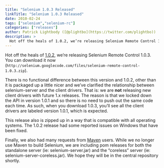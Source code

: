 ```yaml
---
title: "Selenium 1.0.3 Released"
linkTitle: "Selenium 1.0.3 Released"
date: 2010-02-24
tags: ["selenium","selenium-rc"]
categories: ["releases"]
author: Patrick Lightbody ([@plightbo](https://twitter.com/plightbo))
description: >
  Hot off the heals of 1.0.2, we’re releasing Selenium Remote Control 1.0.3!
---
```



Hot off the heals of [1.0.2](../selenium-1-0-2-release-firefox-3-6-and-snow-leopard-support/), 
we’re releasing Selenium Remote Control 1.0.3. You can download it now (`http://selenium.googlecode.com/files/selenium-remote-control-1.0.3.zip`).

There is no functional difference between this version and 1.0.2, other than it is packaged up a little nicer and we’ve clarified the relationship between selenium-server and the client drivers. That is: we are **not** releasing new client drivers with future 1.x releases. The reason is that we locked down the API in version 1.0.1 and so there is no need to push out the same code each time. As such, when you download 1.0.3, you’ll see all the client drivers are labeled version 1.0.1, which is expected.

This release also is zipped up in a way that is compatible with all operating systems. The 1.0.2 release had some reported issues on Windows that have been fixed.

Finally, we also had many requests from [Maven](http://maven.apache.org/) users. While we no longer use Maven to build Selenium, we are including pom releases for both the standalone server (ie: selenium-server.jar) and the “coreless” server (ie: selenium-server-coreless.jar). We hope they will be in the central repository shortly.

